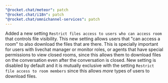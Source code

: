```yaml
---
"@rocket.chat/meteor": patch
"@rocket.chat/i18n": patch
"@rocket.chat/omnichannel-services": patch
---
```


Added a new setting `Restrict files access to users who can access room` that controls file visibility. This new setting allows users that "can access a room" to also download the files that are there. This is specially important for users with livechat manager or monitor roles, or agents that have special permissions to view closed rooms, since this allows them to download files on the conversation even after the conversation is closed.
New setting is disabled by default and it is mutually exclusive with the setting `Restrict file access to room members` since this allows _more_ types of users to download files.
